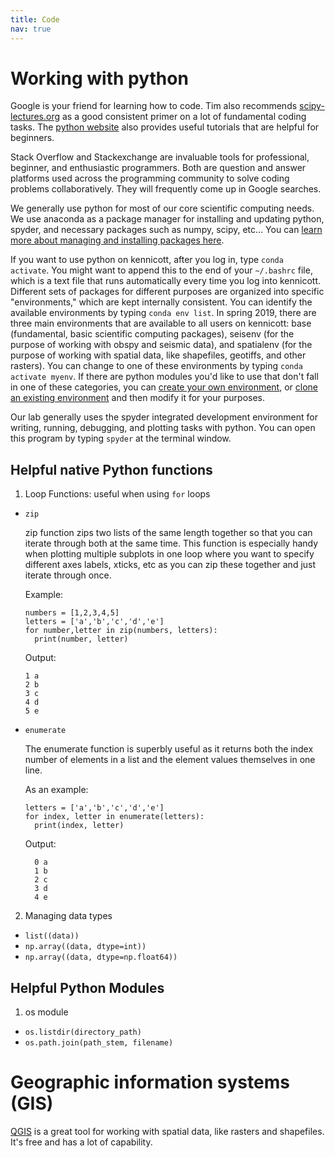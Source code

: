 ```yaml
---
title: Code
nav: true
---
```


# Working with python
Google is your friend for learning how to code.  Tim also recommends [scipy-lectures.org](https://scipy-lectures.org/) as a good consistent primer on a lot of fundamental coding tasks. The [python website](https://wiki.python.org/moin/BeginnersGuide) also provides useful tutorials that are helpful for beginners.

Stack Overflow and Stackexchange are invaluable tools for professional, beginner, and enthusiastic programmers. Both are question and answer platforms used across the programming community to solve coding problems collaboratively.	 They will frequently come up in Google searches.

We generally use python for most of our core scientific computing needs.  We use anaconda as a package manager for installing and updating python, spyder, and necessary packages such as numpy, scipy, etc...  You can [learn more about managing and installing packages here](https://docs.conda.io/projects/conda/en/latest/user-guide/tasks/manage-pkgs.html#).

If you want to use python on kennicott, after you log in, type `conda activate`.  You might want to append this to the end of your `~/.bashrc` file, which is a text file that runs automatically every time you log into kennicott. Different sets of packages for different purposes are organized into specific "environments," which are kept internally consistent.  You can identify the available environments by typing `conda env list`.  In spring 2019, there are three main environments that are available to all users on kennicott: base (fundamental, basic scientific computing packages), seisenv (for the purpose of working with obspy and seismic data), and spatialenv (for the purpose of working with spatial data, like shapefiles, geotiffs, and other rasters).  You can change to one of these environments by typing `conda activate myenv`. If there are python modules you'd like to use that don't fall in one of these categories, you can [create your own environment](https://docs.conda.io/projects/conda/en/latest/user-guide/tasks/manage-environments.html#creating-an-environment-with-commands), or [clone an existing environment](https://docs.conda.io/projects/conda/en/latest/user-guide/tasks/manage-environments.html#cloning-an-environment) and then modify it for your purposes.

Our lab generally uses the spyder integrated development environment for writing, running, debugging, and plotting tasks with python.  You can open this program by typing `spyder` at the terminal window.



## Helpful native Python functions
1. Loop Functions: useful when using `for` loops
- `zip`

  zip function zips two lists of the same length together so that you can iterate through both at the same time.  This function is especially handy when plotting multiple subplots in one loop where you want to specify different axes labels, xticks, etc as you can zip these together and just iterate through once.
  
  Example:

  ```
  numbers = [1,2,3,4,5]
  letters = ['a','b','c','d','e']
  for number,letter in zip(numbers, letters):
    print(number, letter)
  ```
    
  Output:
   ```
   1 a
   2 b    
   3 c
   4 d
   5 e
   ```

- `enumerate`

  The enumerate function is superbly useful as it returns both the index number of elements in a list and the element values themselves in one line. 
  
  As an example:
  
  ```
  letters = ['a','b','c','d','e']
  for index, letter in enumerate(letters):
    print(index, letter)
   ```
    
   Output:
    ```
      0 a
      1 b
      2 c
      3 d
      4 e
    ```

 
  
2. Managing data types
- `list((data))`
- `np.array((data, dtype=int))`
- `np.array((data, dtype=np.float64))`

## Helpful Python Modules
1. os module
- `os.listdir(directory_path)`
- `os.path.join(path_stem, filename)`


# Geographic information systems (GIS)
[QGIS](https://www.qgis.org/en/site/) is a great tool for working with spatial data, like rasters and shapefiles.  It's free and has a lot of capability.
